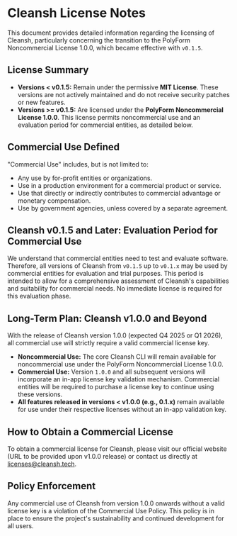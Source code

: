# Cleansh License Notes

This document provides detailed information regarding the licensing of Cleansh, particularly concerning the transition to the PolyForm Noncommercial License 1.0.0, which became effective with `v0.1.5`.

## License Summary
* **Versions < v0.1.5:** Remain under the permissive **MIT License**. These versions are not actively maintained and do not receive security patches or new features.
* **Versions >= v0.1.5:** Are licensed under the **PolyForm Noncommercial License 1.0.0**. This license permits noncommercial use and an evaluation period for commercial entities, as detailed below.

## Commercial Use Defined
"Commercial Use" includes, but is not limited to:
* Any use by for-profit entities or organizations.
* Use in a production environment for a commercial product or service.
* Use that directly or indirectly contributes to commercial advantage or monetary compensation.
* Use by government agencies, unless covered by a separate agreement.

## Cleansh v0.1.5 and Later: Evaluation Period for Commercial Use
We understand that commercial entities need to test and evaluate software. Therefore, all versions of Cleansh from `v0.1.5` up to `v0.1.x` may be used by commercial entities for evaluation and trial purposes. This period is intended to allow for a comprehensive assessment of Cleansh's capabilities and suitability for commercial needs. No immediate license is required for this evaluation phase.

## Long-Term Plan: Cleansh v1.0.0 and Beyond
With the release of Cleansh version 1.0.0 (expected Q4 2025 or Q1 2026), all commercial use will strictly require a valid commercial license key.
* **Noncommercial Use:** The core Cleansh CLI will remain available for noncommercial use under the PolyForm Noncommercial License 1.0.0.
* **Commercial Use:** Version `1.0.0` and all subsequent versions will incorporate an in-app license key validation mechanism. Commercial entities will be required to purchase a license key to continue using these versions.
* **All features released in versions < v1.0.0 (e.g., 0.1.x)** remain available for use under their respective licenses without an in-app validation key.

## How to Obtain a Commercial License
To obtain a commercial license for Cleansh, please visit our official website (URL to be provided upon v1.0.0 release) or contact us directly at [licenses@cleansh.tech](mailto:cleansshh@gmail.com).

## Policy Enforcement
Any commercial use of Cleansh from version 1.0.0 onwards without a valid license key is a violation of the Commercial Use Policy. This policy is in place to ensure the project's sustainability and continued development for all users.